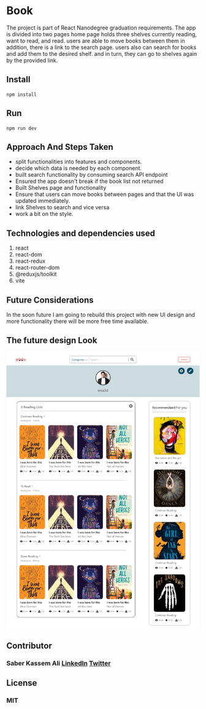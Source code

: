 # Book

The project is part of React Nanodegree graduation requirements. The app is divided into two pages home page holds three shelves currently reading, want to read, and read. users are able to move books between them in addition, there is a link to the search page. users also can search for books and add them to the desired shelf. and in turn, they can go to shelves again by the provided link.

## Install

```
npm install
```

## Run

```
npm run dev
```

## Approach And Steps Taken

- split functionalities into features and components.
- decide which data is needed by each component.
- built search functionality by consuming search API endpoint
- Ensured the app doesn't break if the book list not returned
- Built Shelves page and functionality
- Ensure that users can move books between pages and that the UI was updated immediately.
- link Shelves to search and vice versa
- work a bit on the style.

## Technologies and dependencies used

1. react
2. react-dom
3. react-redux
4. react-router-dom
5. @reduxjs/toolkit
6. vite

## Future Considerations

In the soon future I am going to rebuild this project with new UI design and more functionality there will be more free time available.

## The future design Look

![Profile page](./public/images/profile.png "Profile Page")

## Contributor

### Saber Kassem Ali [LinkedIn](https://www.linkedin.com/in/ablaze-arrow/) [Twitter](https://twitter.com/ablazeArrow)

## License

### MIT
